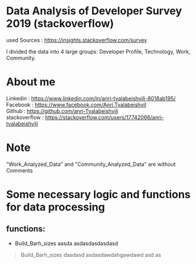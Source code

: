 # Data Analysis of Developer Survey 2019 (stackoverflow)

 used Sources : https://insights.stackoverflow.com/survey
 
 I divided the data into 4 large groups: Developer Profile, Technology, Work, Community.
 
 
# About me 
 
 
 Linkedin : https://www.linkedin.com/in/anri-tvalabeishvili-8018ab195/    <br/>
 Facebook : https://www.facebook.com/Anri.Tvalabeishvil   <br/>
 Github : https://github.com/anri-Tvalabeishvili    <br/>
 stackoverflow : https://stackoverflow.com/users/17742066/anri-tvalabeishvili   <br/>
  
# Note 

"Work_Analyzed_Data" and "Community_Analyzed_Data" are without Comments


# Some necessary logic and functions for data processing

## functions:
- Build_Barh_sizes   aasda
asdasdasdasdasd
> Build_Barh_sizes   dasdasd 
asdasdawdahgawdawd asd as

